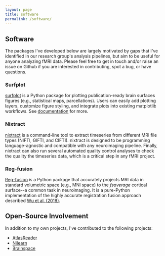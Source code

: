 ```yaml
---
layout: page
title: software
permalink: /software/
---
```


## Software

The packages I've developed below are largely motivated by gaps that I've identified in our research group's analysis pipelines, but aim to be useful for anyone analyzing fMRI data. Please feel free to get in touch and/or raise an issue on Github if you are interested in contributing, spot a bug, or have questions.

### Surfplot

[surfplot](https://github.com/danjgale/surfplot) is a Python package for plotting publication-ready brain surfaces figures (e.g., statistical maps, parcellations). Users can easily add plotting layers, customize figure styling, and integrate plots into existing matplotlib workflows. See [documentation](https://surfplot.readthedocs.io/en/latest/) for more.
 
### Nixtract

[nixtract](https://github.com/danjgale/nixtract) is a command-line tool to extract timeseries from different MRI file types (NIFTI, GIFTI, and CIFTI). nixtract is designed to be programming language-agnostic and compatible with any neuroimaging pipeline. Finally, nixtract can also run several automated quality control analyses to check the quality the timeseries data, which is a critical step in any fMRI project.

### Reg-fusion

[Reg-fusion](https://github.com/danjgale/reg-fusion) is a Python package that accurately projects MRI data in standard volumetric space (e.g., MNI space) to the *fsaverage* cortical surface--a common task in neuroimaging. It is a pure-Python implementation of the highly accurate registration fusion approach described [Wu et al. (2018)](https://onlinelibrary.wiley.com/doi/full/10.1002/hbm.24213).   

## Open-Source Involvement

In addition to my own projects, I've contributed to the following projects:

- [AtlasReader](https://github.com/miykael/atlasreader)
- [Nilearn](https://nilearn.github.io/index.html)
- [Brainspace](https://github.com/MICA-MNI/BrainSpace)